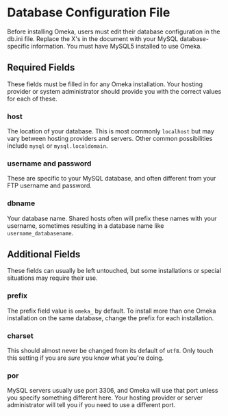 
Database Configuration File
===========================


Before installing Omeka, users must edit their database configuration in the db.ini file. Replace the X's in the document with your MySQL database-specific information. You must have MySQL5 installed to use Omeka.

Required Fields
-------------------------------------------------------

These fields must be filled in for any Omeka installation. Your hosting provider or system administrator should provide you with the correct values for each of these.

### host

The location of your database. This is most commonly `localhost` but may vary between hosting providers and servers. Other common possibilities include `mysql` or `mysql.localdomain`.

### username and password

These are specific to your MySQL database, and often different from your FTP username and password.

### dbname

Your database name. Shared hosts often will prefix these names with your username, sometimes resulting in a database name like `username_databasename`.

Additional Fields
------------------------------------------------------------

These fields can usually be left untouched, but some installations or special situations may require their use.

### prefix

The prefix field value is `omeka_` by default. To install more than one Omeka installation on the same database, change the prefix for each installation.

### charset

This should almost never be changed from its default of `utf8`. Only touch this setting if you are *sure* you know what you're doing.

### por

MySQL servers usually use port 3306, and Omeka will use that port unless you specify something different here. Your hosting provider or server administrator will tell you if you need to use a different port.